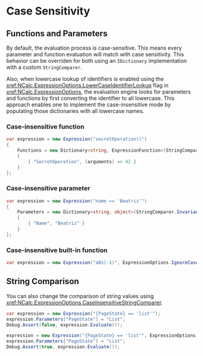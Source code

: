 ﻿# Case Sensitivity

## Functions and Parameters
By default, the evaluation process is case-sensitive.
This means every parameter and function evaluation will match with case sensitivity. 
This behavior can be overriden for both using an `IDictionary` implementation with a custom `StringComparer`.

Also, when lowercase lookup of identifiers is enabled using the <xref:NCalc.ExpressionOptions.LowerCaseIdentifierLookup> flag in <xref:NCalc.ExpressionOptions>, the evaluation engine looks for parameters and functions by first converting the identifier to all lowercase. 
This approach enables one to implement the case-insensitive mode by populating those dictionaries with all lowercase names. 

### Case-insensitive function
```c#
var expression = new Expression("secretOperation()")
{
    Functions = new Dictionary<string, ExpressionFunction>(StringComparer.InvariantCultureIgnoreCase)
    {
        { "SecretOperation", (arguments) => 42 }
    }
};
```
### Case-insensitive parameter

```c#
var expression = new Expression("name == 'Beatriz'")
{
    Parameters = new Dictionary<string, object>(StringComparer.InvariantCultureIgnoreCase)
    {
        { "Name", "Beatriz" }
    }
};
```

### Case-insensitive built-in function
```c#
var expression = new Expression("aBs(-1)", ExpressionOptions.IgnoreCaseAtBuiltInFunctions);
```

## String Comparison
You can also change the comparison of string values using <xref:NCalc.ExpressionOptions.CaseInsensitiveStringComparer>.

```c#
var expression = new Expression("{PageState} == 'list'");
expression.Parameters["PageState"] = "List";
Debug.Assert(false, expression.Evaluate());

expression = new Expression("{PageState} == 'list'", ExpressionOptions.CaseInsensitiveStringComparer);
expression.Parameters["PageState"] = "List";
Debug.Assert(true, expression.Evaluate());
```